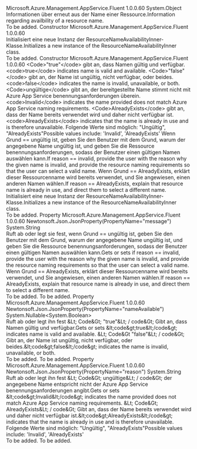 <Type Name="ResourceNameAvailabilityInner" FullName="Microsoft.Azure.Management.AppService.Fluent.Models.ResourceNameAvailabilityInner">
  <TypeSignature Language="C#" Value="public class ResourceNameAvailabilityInner" />
  <TypeSignature Language="ILAsm" Value=".class public auto ansi beforefieldinit ResourceNameAvailabilityInner extends System.Object" />
  <TypeSignature Language="DocId" Value="T:Microsoft.Azure.Management.AppService.Fluent.Models.ResourceNameAvailabilityInner" />
  <TypeSignature Language="VB.NET" Value="Public Class ResourceNameAvailabilityInner" />
  <TypeSignature Language="F#" Value="type ResourceNameAvailabilityInner = class" />
  <AssemblyInfo>
    <AssemblyName>Microsoft.Azure.Management.AppService.Fluent</AssemblyName>
    <AssemblyVersion>1.0.0.60</AssemblyVersion>
  </AssemblyInfo>
  <Base>
    <BaseTypeName>System.Object</BaseTypeName>
  </Base>
  <Interfaces />
  <Docs>
    <summary>
            <span data-ttu-id="a16d7-101">Informationen über erneut aus der Name einer Ressource.</span><span class="sxs-lookup"><span data-stu-id="a16d7-101">Information regarding availbility of a resource name.</span></span>
            </summary>
    <remarks>To be added.</remarks>
  </Docs>
  <Members>
    <Member MemberName=".ctor">
      <MemberSignature Language="C#" Value="public ResourceNameAvailabilityInner ();" />
      <MemberSignature Language="ILAsm" Value=".method public hidebysig specialname rtspecialname instance void .ctor() cil managed" />
      <MemberSignature Language="DocId" Value="M:Microsoft.Azure.Management.AppService.Fluent.Models.ResourceNameAvailabilityInner.#ctor" />
      <MemberSignature Language="VB.NET" Value="Public Sub New ()" />
      <MemberType>Constructor</MemberType>
      <AssemblyInfo>
        <AssemblyName>Microsoft.Azure.Management.AppService.Fluent</AssemblyName>
        <AssemblyVersion>1.0.0.60</AssemblyVersion>
      </AssemblyInfo>
      <Parameters />
      <Docs>
        <summary>
            <span data-ttu-id="a16d7-102">Initialisiert eine neue Instanz der ResourceNameAvailabilityInner-Klasse.</span><span class="sxs-lookup"><span data-stu-id="a16d7-102">Initializes a new instance of the ResourceNameAvailabilityInner class.</span></span>
            </summary>
        <remarks>To be added.</remarks>
      </Docs>
    </Member>
    <Member MemberName=".ctor">
      <MemberSignature Language="C#" Value="public ResourceNameAvailabilityInner (Nullable&lt;bool&gt; nameAvailable = null, string reason = null, string message = null);" />
      <MemberSignature Language="ILAsm" Value=".method public hidebysig specialname rtspecialname instance void .ctor(valuetype System.Nullable`1&lt;bool&gt; nameAvailable, string reason, string message) cil managed" />
      <MemberSignature Language="DocId" Value="M:Microsoft.Azure.Management.AppService.Fluent.Models.ResourceNameAvailabilityInner.#ctor(System.Nullable{System.Boolean},System.String,System.String)" />
      <MemberSignature Language="VB.NET" Value="Public Sub New (Optional nameAvailable As Nullable(Of Boolean) = null, Optional reason As String = null, Optional message As String = null)" />
      <MemberSignature Language="F#" Value="new Microsoft.Azure.Management.AppService.Fluent.Models.ResourceNameAvailabilityInner : Nullable&lt;bool&gt; * string * string -&gt; Microsoft.Azure.Management.AppService.Fluent.Models.ResourceNameAvailabilityInner" Usage="new Microsoft.Azure.Management.AppService.Fluent.Models.ResourceNameAvailabilityInner (nameAvailable, reason, message)" />
      <MemberType>Constructor</MemberType>
      <AssemblyInfo>
        <AssemblyName>Microsoft.Azure.Management.AppService.Fluent</AssemblyName>
        <AssemblyVersion>1.0.0.60</AssemblyVersion>
      </AssemblyInfo>
      <Parameters>
        <Parameter Name="nameAvailable" Type="System.Nullable&lt;System.Boolean&gt;" />
        <Parameter Name="reason" Type="System.String" />
        <Parameter Name="message" Type="System.String" />
      </Parameters>
      <Docs>
        <param name="nameAvailable"><span data-ttu-id="a16d7-103">&lt;Code&gt;"true"&lt;/code&gt; gibt an, dass Namen gültig und verfügbar.</span><span class="sxs-lookup"><span data-stu-id="a16d7-103">&lt;code&gt;true&lt;/code&gt; indicates name is valid and available.</span></span> <span data-ttu-id="a16d7-104">&lt;Code&gt;"false"&lt;/code&gt; gibt an, der Name ist ungültig, nicht verfügbar, oder beides.</span><span class="sxs-lookup"><span data-stu-id="a16d7-104">&lt;code&gt;false&lt;/code&gt; indicates the name is invalid, unavailable, or both.</span></span></param>
        <param name="reason"><span data-ttu-id="a16d7-105">&lt;Code&gt;ungültige&lt;/code&gt; gibt an, der bereitgestellte Name stimmt nicht mit Azure App Service benennungsanforderungen überein.</span><span class="sxs-lookup"><span data-stu-id="a16d7-105">&lt;code&gt;Invalid&lt;/code&gt; indicates the name provided does not match Azure App Service naming requirements.</span></span>
            <span data-ttu-id="a16d7-106">&lt;Code&gt;AlreadyExists&lt;/code&gt; gibt an, dass der Name bereits verwendet wird und daher nicht verfügbar ist.</span><span class="sxs-lookup"><span data-stu-id="a16d7-106">&lt;code&gt;AlreadyExists&lt;/code&gt; indicates that the name is already in use and is therefore unavailable.</span></span> <span data-ttu-id="a16d7-107">Folgende Werte sind möglich: "Ungültig", "AlreadyExists"</span><span class="sxs-lookup"><span data-stu-id="a16d7-107">Possible values include: 'Invalid', 'AlreadyExists'</span></span></param>
        <param name="message"><span data-ttu-id="a16d7-108">Wenn Grund == ungültig ist, geben Sie den Benutzer mit dem Grund, warum der angegebene Name ungültig ist, und geben Sie die Ressource benennungsanforderungen, sodass der Benutzer einen gültigen Namen auswählen kann.</span><span class="sxs-lookup"><span data-stu-id="a16d7-108">If reason == invalid, provide the user with the reason why the given name is invalid, and provide the resource naming requirements so that the user can select a valid name.</span></span> <span data-ttu-id="a16d7-109">Wenn Grund == AlreadyExists, erklärt dieser Ressourcenname wird bereits verwendet, und Sie angewiesen, einen anderen Namen wählen.</span><span class="sxs-lookup"><span data-stu-id="a16d7-109">If reason == AlreadyExists, explain that resource name is already in use, and direct them to select a different name.</span></span></param>
        <summary>
            <span data-ttu-id="a16d7-110">Initialisiert eine neue Instanz der ResourceNameAvailabilityInner-Klasse.</span><span class="sxs-lookup"><span data-stu-id="a16d7-110">Initializes a new instance of the ResourceNameAvailabilityInner class.</span></span>
            </summary>
        <remarks>To be added.</remarks>
      </Docs>
    </Member>
    <Member MemberName="Message">
      <MemberSignature Language="C#" Value="public string Message { get; set; }" />
      <MemberSignature Language="ILAsm" Value=".property instance string Message" />
      <MemberSignature Language="DocId" Value="P:Microsoft.Azure.Management.AppService.Fluent.Models.ResourceNameAvailabilityInner.Message" />
      <MemberSignature Language="VB.NET" Value="Public Property Message As String" />
      <MemberSignature Language="F#" Value="member this.Message : string with get, set" Usage="Microsoft.Azure.Management.AppService.Fluent.Models.ResourceNameAvailabilityInner.Message" />
      <MemberType>Property</MemberType>
      <AssemblyInfo>
        <AssemblyName>Microsoft.Azure.Management.AppService.Fluent</AssemblyName>
        <AssemblyVersion>1.0.0.60</AssemblyVersion>
      </AssemblyInfo>
      <Attributes>
        <Attribute>
          <AttributeName>Newtonsoft.Json.JsonProperty(PropertyName="message")</AttributeName>
        </Attribute>
      </Attributes>
      <ReturnValue>
        <ReturnType>System.String</ReturnType>
      </ReturnValue>
      <Docs>
        <summary>
            <span data-ttu-id="a16d7-111">Ruft ab oder legt sie fest, wenn Grund == ungültig ist, geben Sie den Benutzer mit dem Grund, warum der angegebene Name ungültig ist, und geben Sie die Ressource benennungsanforderungen, sodass der Benutzer einen gültigen Namen auswählen kann.</span><span class="sxs-lookup"><span data-stu-id="a16d7-111">Gets or sets if reason == invalid, provide the user with the reason why the given name is invalid, and provide the resource naming requirements so that the user can select a valid name.</span></span> <span data-ttu-id="a16d7-112">Wenn Grund == AlreadyExists, erklärt dieser Ressourcenname wird bereits verwendet, und Sie angewiesen, einen anderen Namen wählen.</span><span class="sxs-lookup"><span data-stu-id="a16d7-112">If reason == AlreadyExists, explain that resource name is already in use, and direct them to select a different name.</span></span>
            </summary>
        <value>To be added.</value>
        <remarks>To be added.</remarks>
      </Docs>
    </Member>
    <Member MemberName="NameAvailable">
      <MemberSignature Language="C#" Value="public Nullable&lt;bool&gt; NameAvailable { get; set; }" />
      <MemberSignature Language="ILAsm" Value=".property instance valuetype System.Nullable`1&lt;bool&gt; NameAvailable" />
      <MemberSignature Language="DocId" Value="P:Microsoft.Azure.Management.AppService.Fluent.Models.ResourceNameAvailabilityInner.NameAvailable" />
      <MemberSignature Language="VB.NET" Value="Public Property NameAvailable As Nullable(Of Boolean)" />
      <MemberSignature Language="F#" Value="member this.NameAvailable : Nullable&lt;bool&gt; with get, set" Usage="Microsoft.Azure.Management.AppService.Fluent.Models.ResourceNameAvailabilityInner.NameAvailable" />
      <MemberType>Property</MemberType>
      <AssemblyInfo>
        <AssemblyName>Microsoft.Azure.Management.AppService.Fluent</AssemblyName>
        <AssemblyVersion>1.0.0.60</AssemblyVersion>
      </AssemblyInfo>
      <Attributes>
        <Attribute>
          <AttributeName>Newtonsoft.Json.JsonProperty(PropertyName="nameAvailable")</AttributeName>
        </Attribute>
      </Attributes>
      <ReturnValue>
        <ReturnType>System.Nullable&lt;System.Boolean&gt;</ReturnType>
      </ReturnValue>
      <Docs>
        <summary>
            <span data-ttu-id="a16d7-113">Ruft ab oder legt ihn fest &amp;Lt; Code&amp;Gt; "true"&amp;Lt; / code&amp;Gt; Gibt an, dass Namen gültig und verfügbar.</span><span class="sxs-lookup"><span data-stu-id="a16d7-113">Gets or sets &amp;lt;code&amp;gt;true&amp;lt;/code&amp;gt; indicates name is valid and available.</span></span>
            <span data-ttu-id="a16d7-114">&amp;Lt; Code&amp;Gt "false"&amp;Lt; / code&amp;Gt; Gibt an, der Name ist ungültig, nicht verfügbar, oder beides.</span><span class="sxs-lookup"><span data-stu-id="a16d7-114">&amp;lt;code&amp;gt;false&amp;lt;/code&amp;gt; indicates the name is invalid, unavailable, or both.</span></span>
            </summary>
        <value>To be added.</value>
        <remarks>To be added.</remarks>
      </Docs>
    </Member>
    <Member MemberName="Reason">
      <MemberSignature Language="C#" Value="public string Reason { get; set; }" />
      <MemberSignature Language="ILAsm" Value=".property instance string Reason" />
      <MemberSignature Language="DocId" Value="P:Microsoft.Azure.Management.AppService.Fluent.Models.ResourceNameAvailabilityInner.Reason" />
      <MemberSignature Language="VB.NET" Value="Public Property Reason As String" />
      <MemberSignature Language="F#" Value="member this.Reason : string with get, set" Usage="Microsoft.Azure.Management.AppService.Fluent.Models.ResourceNameAvailabilityInner.Reason" />
      <MemberType>Property</MemberType>
      <AssemblyInfo>
        <AssemblyName>Microsoft.Azure.Management.AppService.Fluent</AssemblyName>
        <AssemblyVersion>1.0.0.60</AssemblyVersion>
      </AssemblyInfo>
      <Attributes>
        <Attribute>
          <AttributeName>Newtonsoft.Json.JsonProperty(PropertyName="reason")</AttributeName>
        </Attribute>
      </Attributes>
      <ReturnValue>
        <ReturnType>System.String</ReturnType>
      </ReturnValue>
      <Docs>
        <summary>
            <span data-ttu-id="a16d7-115">Ruft ab oder legt ihn fest &amp;Lt; Code&amp;Gt; ungültige&amp;Lt; / code&amp;Gt; der angegebene Name entspricht nicht der Azure App Service benennungsanforderungen angibt.</span><span class="sxs-lookup"><span data-stu-id="a16d7-115">Gets or sets &amp;lt;code&amp;gt;Invalid&amp;lt;/code&amp;gt; indicates the name provided does not match Azure App Service naming requirements.</span></span>
            <span data-ttu-id="a16d7-116">&amp;Lt; Code&amp;Gt; AlreadyExists&amp;Lt; / code&amp;Gt; Gibt an, dass der Name bereits verwendet wird und daher nicht verfügbar ist.</span><span class="sxs-lookup"><span data-stu-id="a16d7-116">&amp;lt;code&amp;gt;AlreadyExists&amp;lt;/code&amp;gt; indicates that the name is already in use and is therefore unavailable.</span></span>
            <span data-ttu-id="a16d7-117">Folgende Werte sind möglich: "Ungültig", "AlreadyExists"</span><span class="sxs-lookup"><span data-stu-id="a16d7-117">Possible values include: 'Invalid', 'AlreadyExists'</span></span>
            </summary>
        <value>To be added.</value>
        <remarks>To be added.</remarks>
      </Docs>
    </Member>
  </Members>
</Type>